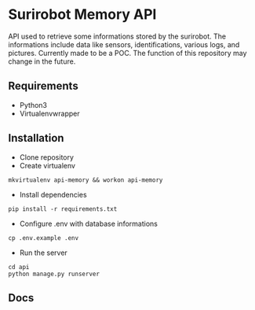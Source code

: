 # Surirobot Memory API

API used to retrieve some informations stored by the surirobot.
The informations include data like sensors, identifications, various logs, and pictures.
Currently made to be a POC. The function of this repository may change in the future.

## Requirements

* Python3
* Virtualenvwrapper 

## Installation 

* Clone repository 
* Create virtualenv
```shell
mkvirtualenv api-memory && workon api-memory
```

* Install dependencies
```shell
pip install -r requirements.txt
```

* Configure .env with database informations
```shell
cp .env.example .env
```

* Run the server
```shell
cd api
python manage.py runserver
```

## Docs
